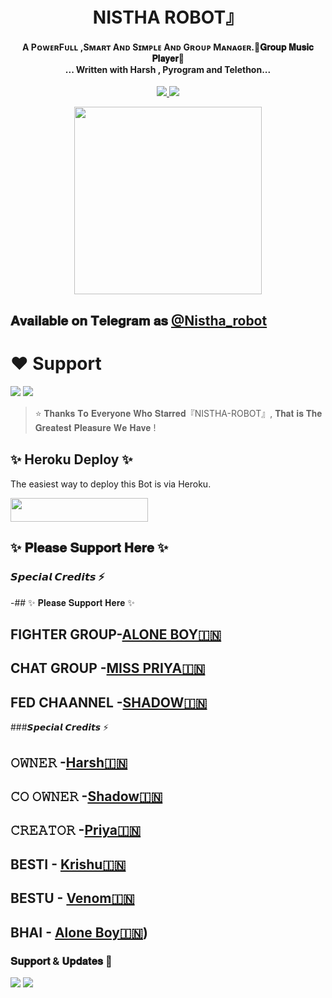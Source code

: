 <h1 align="center"><b>NISTHA ROBOT』</b></h1>

<h4 align="center">A PᴏᴡᴇʀFᴜʟʟ ,Sᴍᴀʀᴛ Aɴᴅ Sɪᴍᴘʟᴇ Aɴᴅ Gʀᴏᴜᴘ Mᴀɴᴀɢᴇʀ.🎵𝐆𝐫𝐨𝐮𝐩 𝐌𝐮𝐬𝐢𝐜 𝐏𝐥𝐚𝐲𝐞𝐫🎵 <br> ... Written with Harsh , Pyrogram and Telethon...</h4>
<p align='center'>
  <a href="https://www.python.org/" alt="made-with-python"> <img src="https://img.shields.io/badge/Made%20with-Python-1f425f.svg?style=flat-square&logo=python&color=blue" /> </a>
  <a href="https://github.com/Harshpanditxd/Nistha-robot/graphs/commit-activity" alt="Maintenance"> <img src="https://img.shields.io/badge/Maintained%3F-yes-green.svg?style=flat-square" /> </a>
</p>

<p align="center"><a href="https://t.me/Luna_MusicBot"><img src="https://telegra.ph/file/7e95a40d145e56a3e9053.jpg" width="300"></a></p>

## 𝐀𝐯𝐚𝐢𝐥𝐚𝐛𝐥𝐞 𝐨𝐧 𝐓𝐞𝐥𝐞𝐠𝐫𝐚𝐦 𝐚𝐬 [@Nistha_robot](https://t.me/Nistha_robot)

# ❤️ Support
<a href="https://t.me/The_Secret_worlds"><img src="https://img.shields.io/badge/Join-Telegram%20Channel-red.svg?logo=Telegram"></a>
<a href="t.me/Team_Blaze_Fighter"><img src="https://img.shields.io/badge/Join-Telegram%20Group-blue.svg?logo=telegram"></a>


> ⭐️ 𝐓𝐡𝐚𝐧𝐤𝐬 𝐓𝐨 𝐄𝐯𝐞𝐫𝐲𝐨𝐧𝐞 𝐖𝐡𝐨 𝐒𝐭𝐚𝐫𝐫𝐞𝐝『NISTHA-ROBOT』, 𝐓𝐡𝐚𝐭 𝐢𝐬 𝐓𝐡𝐞 𝐆𝐫𝐞𝐚𝐭𝐞𝐬𝐭 𝐏𝐥𝐞𝐚𝐬𝐮𝐫𝐞 𝐖𝐞 𝐇𝐚𝐯𝐞 !


## ✨ Heroku Deploy ✨
The easiest way to deploy this Bot is via Heroku.

<p align="left"><a href="https://heroku.com/deploy?template=https://github.com/Harshpanditxd/Nistha-robot"> <img src="https://img.shields.io/badge/Deploy%20To%20Heroku-blue?style=for-the-badge&logo=heroku" width="220" height="38.45"/></a></p>

## ✨ 𝐏𝐥𝐞𝐚𝐬𝐞 𝐒𝐮𝐩𝐩𝐨𝐫𝐭 𝐇𝐞𝐫𝐞 ✨

### 𝙎𝙥𝙚𝙘𝙞𝙖𝙡 𝘾𝙧𝙚𝙙𝙞𝙩𝙨 ⚡
-## ✨ 𝐏𝐥𝐞𝐚𝐬𝐞 𝐒𝐮𝐩𝐩𝐨𝐫𝐭 𝐇𝐞𝐫𝐞 ✨
## FIGHTER GROUP-[ALONE BOY🇮🇳](https://t.me/Team_Blaze_Fighter)
## CHAT GROUP -[MISS PRIYA🇮🇳](https://t.me/FULL_ON_MSTII)
## FED CHAANNEL -[SHADOW🇮🇳](https://t.me/TheBlaze_Official_Fed)

###𝙎𝙥𝙚𝙘𝙞𝙖𝙡 𝘾𝙧𝙚𝙙𝙞𝙩𝙨 ⚡
## 𝙾𝚆𝙽𝙴𝚁 -[Harsh🇮🇳](https://t.me/Harsh_shukla_xd)
## 𝙲𝙾 𝙾𝚆𝙽𝙴𝚁 -[Shadow🇮🇳](https://t.me/Official_Shadoww)
## 𝙲𝚁𝙴𝙰𝚃𝙾𝚁 -[Priya🇮🇳](https://t.me/miss_c_h_e_r_r_y)
## BESTI - [Krishu🇮🇳](https://t.me/KRISHU_1_4_3)
## BESTU - [Venom🇮🇳](https://t.me/Toretto_x)
## BHAI - [Alone Boy🇮🇳](https://t.me/EVIL_IS_OP)) 

### 𝐒𝐮𝐩𝐩𝐨𝐫𝐭 & 𝐔𝐩𝐝𝐚𝐭𝐞𝐬 🎑
<a href="https://t.me/the_Secret_worlds"><img src="https://img.shields.io/badge/Join-Group%20Support-blue.svg?style=for-the-badge&logo=Telegram"></a> <a href="https://t.me/team_Blaze_Fighter"><img src="https://img.shields.io/badge/Join-Updates%20Channel-blue.svg?style=for-the-badge&logo=Telegram"></a>
